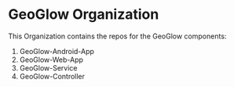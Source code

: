 # GeoGlow Organization
This Organization contains the repos for the GeoGlow components:
1. GeoGlow-Android-App
2. GeoGlow-Web-App
3. GeoGlow-Service
4. GeoGlow-Controller
